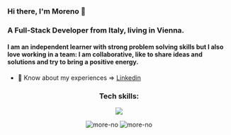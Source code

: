 ### Hi there,  I'm Moreno 👋

<h3>A Full-Stack Developer from Italy, living in Vienna.</h3>
  
<h4>I am an independent learner with strong problem solving skills but I also love working in a team: I am collaborative, like to share ideas and solutions and try to bring a positive energy.</h4>


- 📄 Know about my experiences  =>  [Linkedin](https://www.linkedin.com/in/moreno-dore/)

<h3 align="center">Tech skills:</h3>

<p align="center">
  <a href="https://skillicons.dev">
    <img src="https://skillicons.dev/icons?i=js,ts,nodejs,webstorm,vscode,react,nextjs,vue,nuxtjs,tailwind,nestjs,postgres,prisma,graphql,postman&perline=5"  />
  </a>
</p>

<p align="center">
<span>
<img src="https://github-readme-stats.vercel.app/api?username=more-no&show_icons=true&locale=en" alt="more-no" />
</span>
<span>
<img src="https://github-readme-stats.vercel.app/api/top-langs?username=more-no&show_icons=true&locale=en&layout=compact" alt="more-no" />
</span>
</p>

